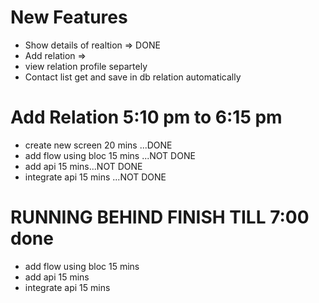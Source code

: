 # New Features

- Show details of realtion => DONE
- Add relation =>
- view relation profile separtely
- Contact list get and save in db relation automatically

# Add Relation 5:10 pm to 6:15 pm

- create new screen 20 mins ...DONE
- add flow using bloc 15 mins ...NOT DONE
- add api 15 mins...NOT DONE
- integrate api 15 mins ...NOT DONE
# RUNNING BEHIND FINISH TILL 7:00 done
- add flow using bloc 15 mins
- add api 15 mins
- integrate api 15 mins

<!-- # completed

# stated At 2:57 should complete at 4:00 Pm
## make group logic in repository
- 4 map props of List<Model> type   15 mins  :heavy_check_mark:
- ne method to check and add in List 15 mins :heavy_check_mark:
- return that in screen  15 mins :heavy_check_mark:
- integrate that in screen 15mins :heavy_check_mark:
- integrate that in screen 15mins
- [ ] Mercury -->
<!-- 
:heavy_check_mark: | :white_check_mark: | :heavy_check_mark: -->
